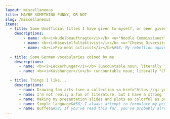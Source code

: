 ```yaml
---
layout: miscellaneous
title: MAYBE SOMETHING FUNNY, OR NOT
slug: /miscellaneous
items:
  - title: Some Unofficial titles I have given to myself, or been given by people close to me
    descriptions: 
        - name: <b><i>Nudelbeauftragte</i></b> <u>"Noodle Commissioner"</u>&#58; A title my partner gave me. Whenever we cook spaghetti or pasta, I am the one who regularly stirs the noodles so that they don't stick to the bottom of the pot. I found the importance of this task too underestimated; every kitchen should have a <i>Nudelbeauftragte</i>. In my opinion, it is crucial and substantial than many research works. 
        - name: <b><i>Käsevielfaltaktivist</i></b> <u>"Cheese Diversity Activist"</u>&#58; As a typical half-Mongolian who grew up in Inner Mongolia, I cannot underestimate how much I love cheese (and diary products in general). Even after living for several years in Germany, I'm still deeply impressed by the diversity of cheese in Europe. 
        - name: <b><i>Pro-meat activist</i></b>&#58; My rebellion against vegetarianism and veganism. 
    
  - title: Some German vocabularies coined by me
    descriptions:
      - name: <b><i>Leckerhunger</i></b> (uncountable noun; literally "Yummy-Hunger")&#58; It describes the situation at meal time that you are actually full, but the food is so tasty that you still want to eat one more bite, and one more, and one more.
      - name: <b><i>Käsehunger</i></b> (uncountable noun; literally "Cheese-Hunger")&#58; I'm so often attacked by a strong longing for cheese. I thought I need a word to describe this feeling.

  - title: Things I like...
    descriptions:
      - name: Drawing fan arts (see a collection <a href="https://qi-yu.github.io/horcrux/">here</a>)
      - name: I'm not really a fan of literature, but I have a strong fondness of poems and lyrics <br>My favorite poets? <a href="https://en.wikipedia.org/wiki/Yuan_Zhen">Yuan Zhen</a> (779-821); <a href="https://en.wikipedia.org/wiki/Jiang_Kui">Jiang Kui</a> (1155-1221) 
      - name: Making my presentation slides and plots as colorful as possible
      - name: Simple language&#58; I always attempt to formulate my presentations and papers in simple plain language, even if it sometimes might not work. I dislike when people use jargons and complex sentences to make their content looking more important.
      - name: Buffet&#58; If you've read this far, you've probably already guessed that I love to eat. Yep, I eat a lot, even if my body figure does not indicate this.
---
```


